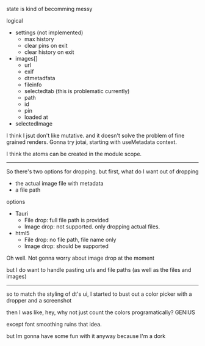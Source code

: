 state is kind of becomming messy

logical
- settings (not implemented)
  - max history
  - clear pins on exit
  - clear history on exit
- images[]
  - url
  - exif
  - dtmetadfata
  - fileinfo
  - selectedtab (this is problematic currently)
  - path
  - id
  - pin
  - loaded at
- selectedImage

I think I jsut don't like mutative. and it doesn't solve the problem of fine grained renders.
Gonna try jotai, starting with useMetadata context.

I think the atoms can be created in the module scope.

---

So there's two options for dropping. but first, what do I want out of dropping
- the actual image file with metadata
- a file path

options
- Tauri
  - File drop: full file path is provided
  - Image drop: not supported. only dropping actual files.
- html5
  - File drop: no file path, file name only
  - Image drop: should be supported

Oh well. Not gonna worry about image drop at the moment

but I do want to handle pasting urls and file paths (as well as the files and images)

---

so to match the styling of dt's ui, I started to bust out a color picker with a dropper and a screenshot

then I was like, hey, why not just count the colors programatically? GENIUS

except font smoothing ruins that idea.

but Im gonna have some fun with it anyway because I'm a dork